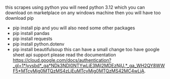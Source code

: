 this scrapes using python you will need python 3.12 which you can download on marketplace on any windows machine
then you will have too download pip
- pip install pip
and you will also need some other packages
- pip install pandas
- pip install requests
- pip install python.dotenv
- pip install beautifulsoup
this can have a small change too have google sheet api support please read the documentation
https://cloud.google.com/docs/authentication?_gl=1*lyvsbd*_ga*NDk3NDI0NTYwLjE3MjI2MDEzNjU.*_ga_WH2QY8WWF5*MTcyMjg0MTQzMS4zLjEuMTcyMjg0MTQzMS42MC4wLjA.
